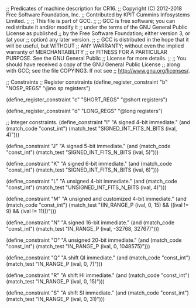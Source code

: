 ;; Predicates of machine description for CR16.
;; Copyright (C) 2012-2018 Free Software Foundation, Inc.
;; Contributed by KPIT Cummins Infosystems Limited.
;;
;; This file is part of GCC.
;;
;; GCC is free software; you can redistribute it and/or modify it
;; under the terms of the GNU General Public License as published
;; by the Free Software Foundation; either version 3, or (at your
;; option) any later version.
;;
;; GCC is distributed in the hope that it will be useful, but WITHOUT
;; ANY WARRANTY; without even the implied warranty of MERCHANTABILITY
;; or FITNESS FOR A PARTICULAR PURPOSE.  See the GNU General Public
;; License for more details.
;;
;; You should have received a copy of the GNU General Public License
;; along with GCC; see the file COPYING3.  If not see
;; <http://www.gnu.org/licenses/>.  

;; Constraints
;; Register constraints
(define_register_constraint "b" "NOSP_REGS"
  "@no sp registers")

(define_register_constraint "c" "SHORT_REGS"
  "@short registers")

(define_register_constraint "d" "LONG_REGS"
  "@long registers")

;; Integer constraints.
(define_constraint "I"
  "A signed 4-bit immediate."
  (and (match_code "const_int")
       (match_test "SIGNED_INT_FITS_N_BITS (ival, 4)")))

(define_constraint "J"
  "A signed 5-bit immediate."
  (and (match_code "const_int")
       (match_test "SIGNED_INT_FITS_N_BITS (ival, 5)")))

(define_constraint "K"
  "A signed 6-bit immediate."
  (and (match_code "const_int")
       (match_test "SIGNED_INT_FITS_N_BITS (ival, 6)")))

(define_constraint "L"
  "A unsigned 4-bit immediate."
  (and (match_code "const_int")
       (match_test "UNSIGNED_INT_FITS_N_BITS (ival, 4)")))

(define_constraint "M"
  "A unsigned and customized  4-bit immediate."
  (and (match_code "const_int")
       (match_test "(IN_RANGE_P (ival, 0, 15) && ((ival != 9) && (ival != 11)))")))

(define_constraint "N"
  "A signed 16-bit immediate."
  (and (match_code "const_int")
       (match_test "IN_RANGE_P (ival, -32768, 32767)")))

(define_constraint "O"
  "A unsigned 20-bit immediate."
  (and (match_code "const_int")
       (match_test "IN_RANGE_P (ival, 0, 1048575)")))

(define_constraint "Q"
  "A shift QI immediate."
  (and (match_code "const_int")
       (match_test "IN_RANGE_P (ival, 0, 7)")))

(define_constraint "R"
  "A shift HI immediate."
  (and (match_code "const_int")
       (match_test "IN_RANGE_P (ival, 0, 15)")))

(define_constraint "S"
  "A shift SI immediate."
  (and (match_code "const_int")
       (match_test "IN_RANGE_P (ival, 0, 31)")))
